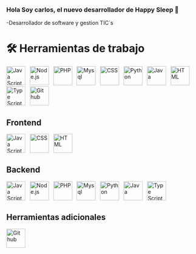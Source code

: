 ### Hola Soy carlos, el nuevo desarrollador de Happy Sleep 👋
-Desarrollador de software y gestion TIC´s

# 🛠️ Herramientas de trabajo 
<div>
  <img src="https://github.com/CarlosG-HS/CarlosG-HS/assets/147439083/2a2db869-12cb-4278-b5eb-3dde3e619f32" title="Java Script" width="50">
  &nbsp;
  <img src="https://github.com/CarlosG-HS/CarlosG-HS/assets/147439083/134c9e3b-4ce5-422d-945f-bc18435ec741" title="Node.js" width="50">
  &nbsp;
  <img src="https://github.com/CarlosG-HS/CarlosG-HS/assets/147439083/bae4e8c3-4872-4e09-ae79-eba63f34b3f8" title="PHP" width="50">
  &nbsp;
  <img src="https://github.com/CarlosG-HS/CarlosG-HS/assets/147439083/03ba76ca-b63d-479e-a713-8e837cd5b43b" title="Mysql" width="50">
  &nbsp;
  <img src="https://github.com/CarlosG-HS/CarlosG-HS/assets/147439083/4272654c-46a7-404e-b72b-f6c4b0fa0cbf" title="CSS" width="50">
  &nbsp;
  <img src="https://github.com/CarlosG-HS/CarlosG-HS/assets/147439083/6fc74d9f-5b50-4414-83f3-4b21936544c2" title="Python" width="50">
  &nbsp;
  <img src="https://github.com/CarlosG-HS/CarlosG-HS/assets/147439083/9e2ac266-affd-47b7-b69c-cf75b8770d66" title="Java" width="50">
  &nbsp;
  <img src="https://github.com/CarlosG-HS/CarlosG-HS/assets/147439083/16ce29ac-a354-4b34-9f6a-fb21ed490eeb" title="HTML" width="50">
  &nbsp;
  <img src="https://github.com/CarlosG-HS/CarlosG-HS/assets/147439083/6af3a492-18ed-4bee-8a0f-731f8928bd74" title="Type Script" width="50">
  &nbsp;
  <img src="https://github.com/CarlosG-HS/CarlosG-HS/assets/147439083/87759ac7-f07f-40b3-9dd3-d9f4c2e6f31a" title="Git hub" width="50">
</div>

  ## Frontend
<div>
  <img src="https://github.com/CarlosG-HS/CarlosG-HS/assets/147439083/2a2db869-12cb-4278-b5eb-3dde3e619f32" title="Java Script" width="50">
  &nbsp;
  <img src="https://github.com/CarlosG-HS/CarlosG-HS/assets/147439083/4272654c-46a7-404e-b72b-f6c4b0fa0cbf" title="CSS" width="50">
  &nbsp;
  <img src="https://github.com/CarlosG-HS/CarlosG-HS/assets/147439083/16ce29ac-a354-4b34-9f6a-fb21ed490eeb" title="HTML" width="50">
</div>

## Backend
<div>
  <img src="https://github.com/CarlosG-HS/CarlosG-HS/assets/147439083/2a2db869-12cb-4278-b5eb-3dde3e619f32" title="Java Script" width="50">
  &nbsp;
  <img src="https://github.com/CarlosG-HS/CarlosG-HS/assets/147439083/134c9e3b-4ce5-422d-945f-bc18435ec741" title="Node.js" width="50">
  &nbsp;
  <img src="https://github.com/CarlosG-HS/CarlosG-HS/assets/147439083/bae4e8c3-4872-4e09-ae79-eba63f34b3f8" title="PHP" width="50">
  &nbsp;
  <img src="https://github.com/CarlosG-HS/CarlosG-HS/assets/147439083/03ba76ca-b63d-479e-a713-8e837cd5b43b" title="Mysql" width="50">
  &nbsp;
  <img src="https://github.com/CarlosG-HS/CarlosG-HS/assets/147439083/6fc74d9f-5b50-4414-83f3-4b21936544c2" title="Python" width="50">
  &nbsp;
  <img src="https://github.com/CarlosG-HS/CarlosG-HS/assets/147439083/9e2ac266-affd-47b7-b69c-cf75b8770d66" title="Java" width="50">
  &nbsp;
  <img src="https://github.com/CarlosG-HS/CarlosG-HS/assets/147439083/6af3a492-18ed-4bee-8a0f-731f8928bd74" title="Type Script" width="50">
</div>

## Herramientas adicionales
<div>
  <img src="https://github.com/CarlosG-HS/CarlosG-HS/assets/147439083/87759ac7-f07f-40b3-9dd3-d9f4c2e6f31a" title="Git hub" width="50">
</div>


 
<!--

**CarlosG-HS/CarlosG-HS** is a ✨ _special_ ✨ repository because its `README.md` (this file) appears on your GitHub profile.

Here are some ideas to get you started:

- 🔭 I’m currently working on ...
- 🌱 I’m currently learning ...
- 👯 I’m looking to collaborate on ...
- 🤔 I’m looking for help with ...
- 💬 Ask me about ...
- 📫 How to reach me: ...
- 😄 Pronouns: ...
- ⚡ Fun fact: ...
-->
